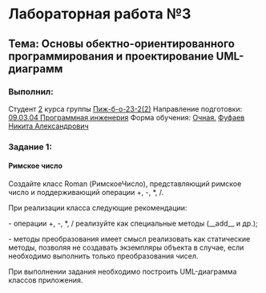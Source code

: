 <h1> Лабораторная работа №3 </h1>
<h2>  Тема: Основы обектно-ориентированного программирования и проектирование UML-диаграмм </h2>
<h3>Выполнил:</h3>
Студент <u>2</u> курса группы <u>Пиж-б-о-23-2(2)</u>
Направление подготовки: <u>09.03.04 Программная инженерия</u>
Форма обучения: <u>Очная.</u>
<u>Фуфаев Никита Александрович</u>

<h3>Задание 1:</h3>
<h4>Римское число</h4>
<p>Создайте класс Roman (РимскоеЧисло), представляющий римское число и поддерживающий операции +, -, *, /.</p>
<p>При реализации класса следующие рекомендации:</p>
<p>- операции +, -, *, / реализуйте как специальные методы (__add__ и др.);</p>
<p>- методы преобразования имеет смысл реализовать как статические методы, позволяя не создавать экземпляры объекта в случае, 
  если необходимо выполнить только преобразования чисел.</p>
<p>При выполнении задания необходимо построить UML-диаграмма классов приложения.</p>
